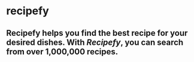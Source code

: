# recipefy

## Recipefy helps you find the best recipe for your desired dishes. With *Recipefy*, you can search from over **1,000,000** recipes.
